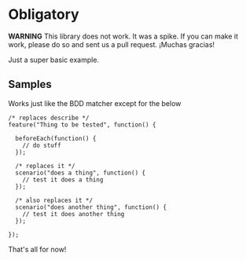 # Obligatory

**WARNING** This library does not work. It was a spike. If you can make it
work, please do so and sent us a pull request. ¡Muchas gracias!

Just a super basic example.

## Samples

Works just like the BDD matcher except for the below

    /* replaces describe */
    feature("Thing to be tested", function() {

      beforeEach(function() {
        // do stuff
      });

      /* replaces it */
      scenario("does a thing", function() {
        // test it does a thing
      });

      /* also replaces it */
      scenario("does another thing", function() {
        // test it does another thing
      });

    });

That's all for now!
